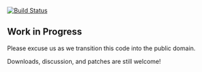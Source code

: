 [![Build Status](https://travis-ci.org/simp/pupmod-simp-tftpboot.svg)](https://travis-ci.org/simp/pupmod-simp-tftpboot)

## Work in Progress

Please excuse us as we transition this code into the public domain.

Downloads, discussion, and patches are still welcome!
